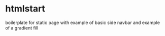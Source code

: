 # htmlstart
boilerplate for static page
with example of basic side navbar
and example of a gradient fill
